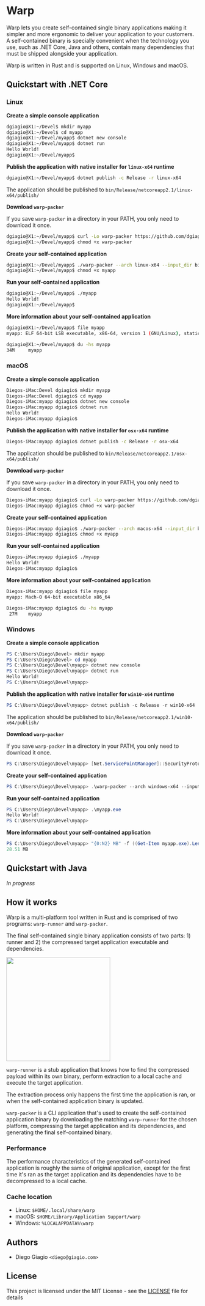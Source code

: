 # Warp
Warp lets you create self-contained single binary applications making it simpler and more ergonomic to deliver your application to your customers. A self-contained binary is specially convenient when the technology you use, such as .NET Core, Java and others, contain many dependencies that must be shipped alongside your application.

Warp is written in Rust and is supported on Linux, Windows and macOS.

## Quickstart with .NET Core
### Linux
**Create a simple console application**

```sh
dgiagio@X1:~/Devel$ mkdir myapp
dgiagio@X1:~/Devel$ cd myapp
dgiagio@X1:~/Devel/myapp$ dotnet new console
dgiagio@X1:~/Devel/myapp$ dotnet run
Hello World!
dgiagio@X1:~/Devel/myapp$
```

**Publish the application with native installer for `linux-x64` runtime**

```sh
dgiagio@X1:~/Devel/myapp$ dotnet publish -c Release -r linux-x64
```
The application should be published to `bin/Release/netcoreapp2.1/linux-x64/publish/`

**Download `warp-packer`**

If you save `warp-packer` in a directory in your PATH, you only need to download it once.
```sh
dgiagio@X1:~/Devel/myapp$ curl -Lo warp-packer https://github.com/dgiagio/warp/releases/download/v0.1.1/linux-x64.warp-packer
dgiagio@X1:~/Devel/myapp$ chmod +x warp-packer
```

**Create your self-contained application**

```sh
dgiagio@X1:~/Devel/myapp$ ./warp-packer --arch linux-x64 --input_dir bin/Release/netcoreapp2.1/linux-x64/publish --exec myapp --output myapp
dgiagio@X1:~/Devel/myapp$ chmod +x myapp
```

**Run your self-contained application**

```sh
dgiagio@X1:~/Devel/myapp$ ./myapp
Hello World!
dgiagio@X1:~/Devel/myapp$
```

**More information about your self-contained application**

```sh
dgiagio@X1:~/Devel/myapp$ file myapp
myapp: ELF 64-bit LSB executable, x86-64, version 1 (GNU/Linux), statically linked, BuildID[sha1]=13b12e71a63ca1de8537ad7e90c83241f9f87f6c, with debug_info, not stripped

dgiagio@X1:~/Devel/myapp$ du -hs myapp
34M     myapp
```

### macOS
**Create a simple console application**

```sh
Diegos-iMac:Devel dgiagio$ mkdir myapp
Diegos-iMac:Devel dgiagio$ cd myapp
Diegos-iMac:myapp dgiagio$ dotnet new console
Diegos-iMac:myapp dgiagio$ dotnet run
Hello World!
Diegos-iMac:myapp dgiagio$
```

**Publish the application with native installer for `osx-x64` runtime**

```sh
Diegos-iMac:myapp dgiagio$ dotnet publish -c Release -r osx-x64
```
The application should be published to `bin/Release/netcoreapp2.1/osx-x64/publish/`

**Download `warp-packer`**

If you save `warp-packer` in a directory in your PATH, you only need to download it once.
```sh
Diegos-iMac:myapp dgiagio$ curl -Lo warp-packer https://github.com/dgiagio/warp/releases/download/v0.1.1/macos-x64.warp-packer
Diegos-iMac:myapp dgiagio$ chmod +x warp-packer
```

**Create your self-contained application**

```sh
Diegos-iMac:myapp dgiagio$ ./warp-packer --arch macos-x64 --input_dir bin/Release/netcoreapp2.1/osx-x64/publish --exec myapp --output myapp
Diegos-iMac:myapp dgiagio$ chmod +x myapp
```

**Run your self-contained application**

```sh
Diegos-iMac:myapp dgiagio$ ./myapp
Hello World!
Diegos-iMac:myapp dgiagio$
```

**More information about your self-contained application**

```sh
Diegos-iMac:myapp dgiagio$ file myapp
myapp: Mach-O 64-bit executable x86_64

Diegos-iMac:myapp dgiagio$ du -hs myapp
 27M    myapp
```

### Windows
**Create a simple console application**

```powershell
PS C:\Users\Diego\Devel> mkdir myapp
PS C:\Users\Diego\Devel> cd myapp
PS C:\Users\Diego\Devel\myapp> dotnet new console
PS C:\Users\Diego\Devel\myapp> dotnet run
Hello World!
PS C:\Users\Diego\Devel\myapp>
```

**Publish the application with native installer for `win10-x64` runtime**

```powershell
PS C:\Users\Diego\Devel\myapp> dotnet publish -c Release -r win10-x64
```
The application should be published to `bin/Release/netcoreapp2.1/win10-x64/publish/`

**Download `warp-packer`**

If you save `warp-packer` in a directory in your PATH, you only need to download it once.
```powershell
PS C:\Users\Diego\Devel\myapp> [Net.ServicePointManager]::SecurityProtocol = "tls12, tls11, tls" ; Invoke-WebRequest https://github.com/dgiagio/warp/releases/download/v0.1.1/windows-x64.warp-packer.exe -OutFile warp-packer.exe
```

**Create your self-contained application**

```powershell
PS C:\Users\Diego\Devel\myapp> .\warp-packer --arch windows-x64 --input_dir bin/Release/netcoreapp2.1/win10-x64/publish --exec myapp.exe --output myapp.exe
```

**Run your self-contained application**

```powershell
PS C:\Users\Diego\Devel\myapp> .\myapp.exe
Hello World!
PS C:\Users\Diego\Devel\myapp>
```

**More information about your self-contained application**

```powershell
PS C:\Users\Diego\Devel\myapp> "{0:N2} MB" -f ((Get-Item myapp.exe).Length / 1MB)
28.51 MB
```

## Quickstart with Java
_In progress_

## How it works
Warp is a multi-platform tool written in Rust and is comprised of two programs: `warp-runner` and `warp-packer`.

The final self-contained single binary application consists of two parts: 1) runner and 2) the compressed target application executable and dependencies.

<img src="https://image.ibb.co/bBe669/warp_app_binary.png" width="272">

`warp-runner` is a stub application that knows how to find the compressed payload within its own binary, perform extraction to a local cache and execute the target application.

The extraction process only happens the first time the application is ran, or when the self-contained application binary is updated.

`warp-packer` is a CLI application that's used to create the self-contained application binary by downloading the matching `warp-runner` for the chosen platform, compressing the target application and its dependencies, and generating the final self-contained binary.

### Performance
The performance characteristics of the generated self-contained application is roughly the same of original application, except for the first time it's ran as the target application and its dependencies have to be decompressed to a local cache.

### Cache location
- Linux: `$HOME/.local/share/warp`
- macOS: `$HOME/Library/Application Support/warp`
- Windows: `%LOCALAPPDATA%\warp`

## Authors
- Diego Giagio `<diego@giagio.com>`

## License
This project is licensed under the MIT License - see the [LICENSE](LICENSE) file for details

